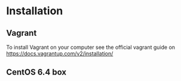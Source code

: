 Installation
============

Vagrant 
-------

To install Vagrant on your computer see the official vagrant guide on https://docs.vagrantup.com/v2/installation/


CentOS 6.4 box
--------------


